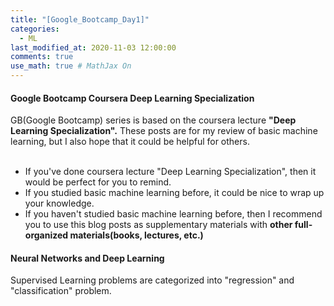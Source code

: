 ```yaml
---
title: "[Google_Bootcamp_Day1]"
categories: 
  - ML
last_modified_at: 2020-11-03 12:00:00
comments: true
use_math: true # MathJax On
---
```

#### Google Bootcamp Coursera Deep Learning Specialization

GB(Google Bootcamp) series is based on the coursera lecture **"Deep Learning Specialization".**
These posts are for my review of basic machine learning, but I also hope that it could be helpful for others.<br><br>

- If you've done coursera lecture "Deep Learning Specialization", then it would be perfect for you to remind. <br>
- If you studied basic machine learning before, it could be nice to wrap up your knowledge. <br>
- If you haven't studied basic machine learning before, then I recommend you to use this blog posts as supplementary materials with **other full-organized materials(books, lectures, etc.)**

#### Neural Networks and Deep Learning

Supervised Learning problems are categorized into "regression" and "classification" problem.

